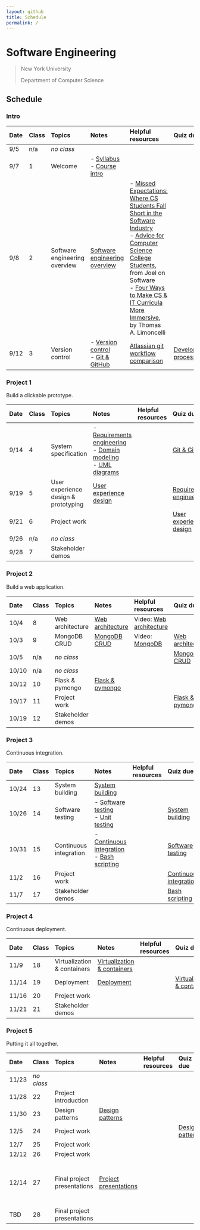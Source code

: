 ```yaml
---
layout: github
title: Schedule
permalink: /
---
```


# Software Engineering

> New York University
>
> Department of Computer Science

## Schedule

### Intro

| Date | Class | Topics                        | Notes                                                                                              | Helpful resources                                                                                                                                                                                                                                                                                                                                                                                                                                                          | Quiz due                                                     | Exercise due |
| :--- | :---- | :---------------------------- | :------------------------------------------------------------------------------------------------- | :------------------------------------------------------------------------------------------------------------------------------------------------------------------------------------------------------------------------------------------------------------------------------------------------------------------------------------------------------------------------------------------------------------------------------------------------------------------------- | :----------------------------------------------------------- | :----------- |
| 9/5  | n/a   | _no class_                    |                                                                                                    |                                                                                                                                                                                                                                                                                                                                                                                                                                                                            |                                                              |              |
| 9/7  | 1     | Welcome                       | - [Syllabus](syllabus/)<br />- [Course intro](slides/course-intro/)                                |                                                                                                                                                                                                                                                                                                                                                                                                                                                                            |                                                              |              |
| 9/8  | 2     | Software engineering overview | [Software engineering overview](slides/what-is-software-engineering/)                              | - [Missed Expectations: Where CS Students Fall Short in the Software Industry](https://knowledge.kitchen/mediawiki/images/c/ce/Crosstalk_-_Missed_Expectations.pdf)<br />- [Advice for Computer Science College Students](https://www.joelonsoftware.com/2005/01/02/advice-for-computer-science-college-students/), from Joel on Software<br />- [Four Ways to Make CS & IT Curricula More Immersive](http://queue.acm.org/detail.cfm?id=3130216), by Thomas A. Limoncelli |                                                              |              |
| 9/12 | 3     | Version control               | - [Version control](slides/version-control-systems/)<br />- [Git & GitHub](slides/git-and-github/) | [Atlassian git workflow comparison](https://www.atlassian.com/git/tutorials/comparing-workflows)                                                                                                                                                                                                                                                                                                                                                                           | [Development processes](https://forms.gle/LzMsp7Y5C2zQwz9e6) |              |

### Project 1

Build a clickable prototype.

| Date | Class | Topics                               | Notes                                                                                                                                                        | Helpful resources | Quiz due                                                        | Exercise due                                                     |
| :--- | :---- | :----------------------------------- | :----------------------------------------------------------------------------------------------------------------------------------------------------------- | :---------------- | :-------------------------------------------------------------- | :--------------------------------------------------------------- |
| 9/14 | 4     | System specification                 | - [Requirements engineering](slides/requirements-engineering/)<br />- [Domain modeling](slides/domain-modeling/)<br />- [UML diagrams](slides/uml-diagrams/) |                   | [Git & GitHub](https://forms.gle/EccaK31Lx1mBUyv86)             | [Git workflow practice](https://classroom.github.com/a/uds195sf) |
| 9/19 | 5     | User experience design & prototyping | [User experience design](slides/user-experience-design/)                                                                                                     |                   | [Requirements engineering](https://forms.gle/uYxbTBqeYCPQgmsu6) |                                                                  |
| 9/21 | 6     | Project work                         |                                                                                                                                                              |                   | [User experience design](https://forms.gle/m8kVsxzK1YaWReWx7)   |                                                                  |
| 9/26 | n/a   | _no class_                           |                                                                                                                                                              |                   |                                                                 |                                                                  |
| 9/28 | 7     | Stakeholder demos                    |                                                                                                                                                              |                   |                                                                 | Project 1                                                        |

### Project 2

Build a web application.

| Date  | Class | Topics            | Notes                                        | Helpful resources                                       | Quiz due                                                | Exercise due |
| :---- | :---- | :---------------- | :------------------------------------------- | :------------------------------------------------------ | :------------------------------------------------------ | :----------- |
| 10/4  | 8     | Web architecture  | [Web architecture](slides/web-architecture/) | Video: [Web architecture](https://youtu.be/AqzgVlHOAz8) |                                                         |              |
| 10/3  | 9     | MongoDB CRUD      | [MongoDB CRUD](slides/mongodb-crud/)         | Video: [MongoDB](https://youtu.be/nf7kW6Fu_Yk)          | [Web architecture](https://forms.gle/ApWztCS6Fkh6rNtA9) |              |
| 10/5  | n/a   | _no class_        |                                              |                                                         | [MongoDB CRUD](https://forms.gle/3NmVKAhYYyE8dvBx7)     |              |
| 10/10 | n/a   | _no class_        |                                              |                                                         |                                                         |              |
| 10/12 | 10    | Flask & pymongo   | [Flask & pymongo](slides/pymongo-flask/)     |                                                         |                                                         |              |
| 10/17 | 11    | Project work      |                                              |                                                         | [Flask & pymongo](https://forms.gle/KitqzGtcqsWiz6J47)  |              |
| 10/19 | 12    | Stakeholder demos |                                              |                                                         |                                                         | Project 2    |

### Project 3

Continuous integration.

| Date  | Class | Topics                 | Notes                                                                                                      | Helpful resources | Quiz due                                                      | Exercise due |
| :---- | :---- | :--------------------- | :--------------------------------------------------------------------------------------------------------- | :---------------- | :------------------------------------------------------------ | :----------- |
| 10/24 | 13    | System building        | [System building](slides/system-building/)                                                                 |                   |                                                               |              |
| 10/26 | 14    | Software testing       | - [Software testing](slides/software-testing/)<br />- [Unit testing](slides/unit-testing/)                 |                   | [System building](https://forms.gle/51GgAbQKataSXc168)        |              |
| 10/31 | 15    | Continuous integration | - [Continuous integration](slides/continuous-integration/)<br />- [Bash scripting](slides/bash-scripting/) |                   | [Software testing](https://forms.gle/4ig1SNfzYK3mTiaG9)       |              |
| 11/2  | 16    | Project work           |                                                                                                            |                   | [Continuous integration](https://forms.gle/tzo8E3ok1xmUWwSZ7) |              |
| 11/7  | 17    | Stakeholder demos      |                                                                                                            |                   | [Bash scripting](https://forms.gle/bVL3FrwtuFkHuS8w7)         | Project 3    |

### Project 4

Continuous deployment.

| Date  | Class | Topics                      | Notes                                             | Helpful resources | Quiz due                                                           | Exercise due |
| :---- | :---- | :-------------------------- | :------------------------------------------------ | :---------------- | :----------------------------------------------------------------- | :----------- |
| 11/9  | 18    | Virtualization & containers | [Virtualization & containers](slides/containers/) |                   |                                                                    |              |
| 11/14 | 19    | Deployment                  | [Deployment](slides/deployment/)                  |                   | [Virtualization & containers](https://forms.gle/35huD1aCFUuLVcej9) |              |
| 11/16 | 20    | Project work                |                                                   |                   |                                                                    |              |
| 11/21 | 21    | Stakeholder demos           |                                                   |                   |                                                                    | Project 4    |

### Project 5

Putting it all together.

| Date  | Class      | Topics                      | Notes                                                                                         | Helpful resources | Quiz due                                               | Exercise due                                              |
| :---- | :--------- | :-------------------------- | :-------------------------------------------------------------------------------------------- | :---------------- | :----------------------------------------------------- | :-------------------------------------------------------- |
| 11/23 | _no class_ |                             |                                                                                               |                   |                                                        |                                                           |
| 11/28 | 22         | Project introduction        |                                                                                               |                   |                                                        |                                                           |
| 11/30 | 23         | Design patterns             | [Design patterns](slides/design-patterns/)                                                    |                   |                                                        |                                                           |
| 12/5  | 24         | Project work                |                                                                                               |                   | [Design patterns](https://forms.gle/chK5XN7Tkruto32r7) |                                                           |
| 12/7  | 25         | Project work                |                                                                                               |                   |                                                        |                                                           |
| 12/12 | 26         | Project work                |                                                                                               |                   |                                                        |                                                           |
| 12/14 | 27         | Final project presentations | [Project presentations](https://knowledge.kitchen/Software_engineering_project_presentations) |                   |                                                        | Project 5<br />**No late work accepted beyond this date** |
| TBD   | 28         | Final project presentations |                                                                                               |                   |                                                        |                                                           |
